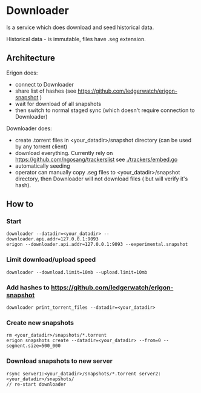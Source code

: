 # Downloader

Is a service which does download and seed historical data.

Historical data - is immutable, files have .seg extension.

## Architecture

Erigon does:

- connect to Downloader
- share list of hashes (see https://github.com/ledgerwatch/erigon-snapshot )
- wait for download of all snapshots
- then switch to normal staged sync (which doesn't require connection to Downloader)

Downloader does:

- create .torrent files in <your_datadir>/snapshot directory (can be used by any torrent client)
- download everything. Currently rely on https://github.com/ngosang/trackerslist
  see [./trackers/embed.go](./trackers/embed.go)
- automatically seeding
- operator can manually copy .seg files to <your_datadir>/snapshot directory, then Downloader will not download files (
  but will verify it's hash).

## How to

### Start

```
downloader --datadir=<your_datadir> --downloader.api.addr=127.0.0.1:9093
erigon --downloader.api.addr=127.0.0.1:9093 --experimental.snapshot
```

### Limit download/upload speed

```
downloader --download.limit=10mb --upload.limit=10mb
```

### Add hashes to https://github.com/ledgerwatch/erigon-snapshot

```
downloader print_torrent_files --datadir=<your_datadir>
```

### Create new snapshots

```
rm <your_datadir>/snapshots/*.torrent
erigon snapshots create --datadir=<your_datadir> --from=0 --segment.size=500_000
```

### Download snapshots to new server

```
rsync server1:<your_datadir>/snapshots/*.torrent server2:<your_datadir>/snapshots/
// re-start downloader 
```


